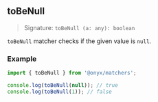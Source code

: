 ## toBeNull

> Signature: `toBeNull (a: any): boolean`

`toBeNull` matcher checks if the given value is `null`.

### Example

```ts
import { toBeNull } from '@onyx/matchers';

console.log(toBeNull(null)); // true
console.log(toBeNull(1)); // false
```
